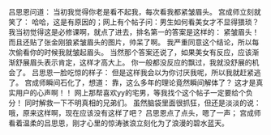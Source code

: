 吕思恩问道：
    当初我觉得你老是看不起我，每次看我都紧皱眉头。
宫成师立刻就笑了：
    哈哈，这是有原因的；网上有个帖子问：男生如何看美女才不显得猥琐？
    我当初觉得这是必修课啊，就点了进去，排名第一的答案是这样的：
    紧皱眉头！
    而且还贴了张金刚狼紧皱眉头的图片，帅呆了啊。
    我严重同意这个结论，所以每次偷看你的时候我就皱起眉头。
    当然那个答案还说了，如果美女有反应，应该渐渐舒展眉头表示肯定，这样才高大上。
    你一般都没反应的飘过，我就没舒展的机会了。
吕思恩一脸吃惊的样子：
    但是这样我会以为你讨厌我呢，所以我就赶紧逃了。
宫成师瞬间石化了，想道：
    靠，这么多年的理论竟然瞬间解体了？
    这才是真实用户的心声啊！！
    网上那帮喜欢yy的宅男，等我找个这个帖子一定要给个负分！
    同时解救一下不明真相的兄弟们。
虽然脑袋里面很抓狂，但还是淡淡的说：
    哦，原来这样啊，现在应该没有这样了吧？
吕思恩点了点头，嗯了一声；
宫成师看着温柔的吕思恩，刚才心里的惊涛骇浪立刻化为了浪漫的碧水蓝天。
